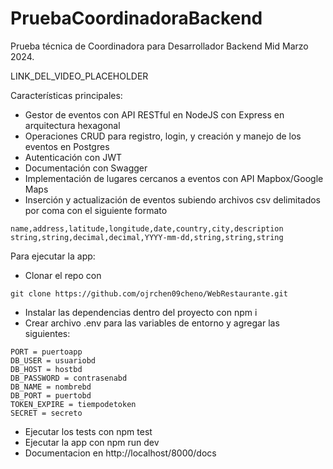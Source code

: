 # PruebaCoordinadoraBackend
Prueba técnica de Coordinadora para Desarrollador Backend Mid Marzo 2024. 

LINK_DEL_VIDEO_PLACEHOLDER

Características principales:
- Gestor de eventos con API RESTful en NodeJS con Express en arquitectura hexagonal
- Operaciones CRUD para registro, login, y creación y manejo de los eventos en Postgres
- Autenticación con JWT
- Documentación con Swagger
- Implementación de lugares cercanos a eventos con API Mapbox/Google Maps
- Inserción y actualización de eventos subiendo archivos csv delimitados por coma con el siguiente formato
```
name,address,latitude,longitude,date,country,city,description
string,string,decimal,decimal,YYYY-mm-dd,string,string,string
```
Para ejecutar la app:

- Clonar el repo con 
```
git clone https://github.com/ojrchen09cheno/WebRestaurante.git
```
- Instalar las dependencias dentro del proyecto con npm i
- Crear archivo .env para las variables de entorno y agregar las siguientes:
```
PORT = puertoapp
DB_USER = usuariobd
DB_HOST = hostbd
DB_PASSWORD = contrasenabd
DB_NAME = nombrebd
DB_PORT = puertobd
TOKEN_EXPIRE = tiempodetoken
SECRET = secreto
```
- Ejecutar los tests con npm test
- Ejecutar la app con npm run dev
- Documentacion en http://localhost/8000/docs
